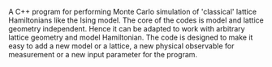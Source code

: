 A C++ program for performing Monte Carlo simulation of 
'classical' lattice Hamiltonians like the Ising model. 
The core of the codes is model and lattice geometry independent. Hence it can be 
adapted to work with arbitrary lattice geometry and model Hamiltonian.
The code is designed to make it easy to add a new model or a lattice, 
a new physical observable for measurement or a new input parameter for 
the program.
